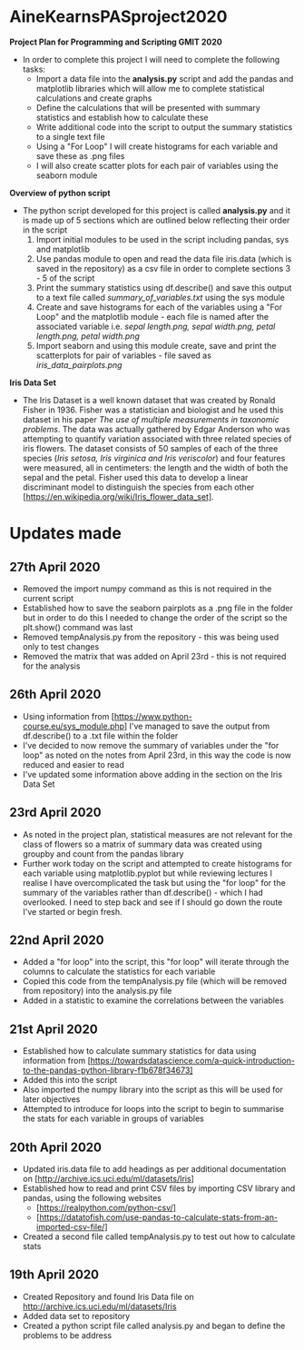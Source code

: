 # AineKearnsPASproject2020
**Project Plan for Programming and Scripting GMIT 2020**
- In order to complete this project I will need to complete the following tasks:
  - Import a data file into the **analysis.py** script and add the pandas and matplotlib libraries which will allow me to complete statistical calculations and create graphs
  - Define the calculations that will be presented with summary statistics and establish how to calculate these
  - Write additional code into the script to output the summary statistics to a single text file 
  - Using a "For Loop" I will create histograms for each variable and save these as .png files
  - I will also create scatter plots for each pair of variables using the seaborn module <br>

**Overview of python script**
- The python script developed for this project is called **analysis.py** and it is made up of 5 sections which are outlined below reflecting their order in the script
  1. Import initial modules to be used in the script including pandas, sys and matplotlib 
  2. Use pandas module to open and read the data file iris.data (which is saved in the repository) as a csv file in order to complete sections 3 - 5 of the script
  3. Print the summary statistics using df.describe() and save this output to a text file called *summary_of_variables.txt* using the sys module
  4. Create and save histograms for each of the variables using a "For Loop" and the matplotlib module - each file is named after the associated variable i.e. *sepal length.png, sepal width.png, petal length.png, petal width.png* 
  5. Import seaborn and using this module create, save and print the scatterplots for pair of variables - file saved as *iris_data_pairplots.png*<br>

**Iris Data Set**
- The Iris Dataset is a well known dataset that was created by Ronald Fisher in 1936.  Fisher was a statistician and biologist and he used this dataset in his paper *The use of multiple measurements in taxonomic problems*.  The data was actually gathered by Edgar Anderson who was attempting to quantify variation associated with three related species of iris flowers. The dataset consists of 50 samples of each of the three species (*Iris setosa, Iris virginica and Iris veriscolor*) and four features were measured, all in centimeters: the length and the width of both the sepal and the petal.  Fisher used this data to develop a linear discriminant model to distinguish the species from each other  [https://en.wikipedia.org/wiki/Iris_flower_data_set].
# Updates made
## 27th April 2020
* Removed the import numpy command as this is not required in the current script
* Established how to save the seaborn pairplots as a .png file in the folder but in order to do this I needed to change the order of the script so the plt.show() command was last
* Removed tempAnalysis.py from the repository - this was being used only to test changes 
* Removed the matrix that was added on April 23rd - this is not required for the analysis
## 26th April 2020
* Using information from [https://www.python-course.eu/sys_module.php] I've managed to save the output from df.describe() to a .txt file within the folder
* I've decided to now remove the summary of variables under the "for loop" as noted on the notes from April 23rd, in this way the code is now reduced and easier to read 
* I've updated some information above adding in the section on the Iris Data Set   
## 23rd April 2020
* As noted in the project plan, statistical measures are not relevant for the class of flowers so a matrix of summary data was created using groupby and count from the pandas library
* Further work today on the script and attempted to create histograms for each variable using matplotlib.pyplot but while reviewing lectures I realise I have overcomplicated the task but using the "for loop" for the summary of the variables rather than df.describe() - which I had overlooked.  I need to step back and see if I should go down the route I've started or begin fresh.
## 22nd April 2020
* Added a "for loop" into the script, this "for loop" will iterate through the columns to calculate the statistics for each variable
* Copied this code from the tempAnalysis.py file (which will be removed from repository) into the analysis.py file
* Added in a statistic to examine the correlations between the variables 
## 21st April 2020
* Established how to calculate summary statistics for data using information from [https://towardsdatascience.com/a-quick-introduction-to-the-pandas-python-library-f1b678f34673]
* Added this into the script
* Also imported the numpy library into the script as this will be used for later objectives
* Attempted to introduce for loops into the script to begin to summarise the stats for each variable in groups of variables
## 20th April 2020
* Updated iris.data file to add headings as per additional documentation on [http://archive.ics.uci.edu/ml/datasets/Iris]
* Established how to read and print CSV files by importing CSV library and pandas, using the following websites
  * [https://realpython.com/python-csv/]
  * [https://datatofish.com/use-pandas-to-calculate-stats-from-an-imported-csv-file/]
* Created a second file called tempAnalysis.py to test out how to calculate stats 
## 19th April 2020
* Created Repository and found Iris Data file on http://archive.ics.uci.edu/ml/datasets/Iris
* Added data set to repository
* Created a python script file called analysis.py and began to define the problems to be address